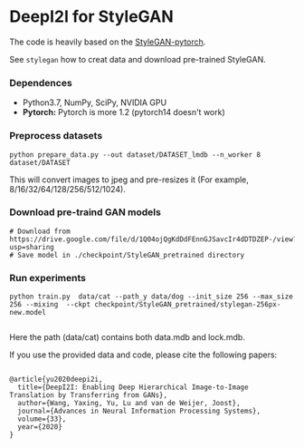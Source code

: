 # DeepI2I for StyleGAN

The code is heavily based on the [StyleGAN-pytorch](https://github.com/rosinality/style-based-gan-pytorch).

See `stylegan` how to creat data and download pre-trained StyleGAN.

### Dependences 
- Python3.7, NumPy, SciPy, NVIDIA GPU
- **Pytorch:**  Pytorch is more 1.2 (pytorch14 doesn't work)

### Preprocess datasets
```
python prepare_data.py --out dataset/DATASET_lmdb --n_worker 8 dataset/DATASET
```

This will convert images to jpeg and pre-resizes it (For example, 8/16/32/64/128/256/512/1024).

### Download pre-traind GAN models
```
# Download from https://drive.google.com/file/d/1Q04ojQgKdDdFEnnGJSavcIr4dDTDZEP-/view?usp=sharing
# Save model in ./checkpoint/StyleGAN_pretrained directory
```


### Run experiments
```
python train.py  data/cat --path_y data/dog --init_size 256 --max_size 256 --mixing  --ckpt checkpoint/StyleGAN_pretrained/stylegan-256px-new.model  


```

Here the path (data/cat) contains both data.mdb and lock.mdb.  


If you use the provided data and code, please cite the following papers:
 
```

@article{yu2020deepi2i,
  title={DeepI2I: Enabling Deep Hierarchical Image-to-Image Translation by Transferring from GANs},
  author={Wang, Yaxing, Yu, Lu and van de Weijer, Joost},
  journal={Advances in Neural Information Processing Systems},
  volume={33},
  year={2020}
}

```
